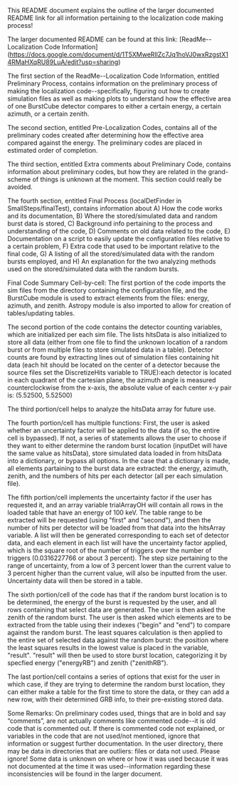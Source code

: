 This README document explains the outline of the larger documented README link for all information pertaining to the localization code making process!

The larger documented README can be found at this link: [ReadMe--Localization Code Information] (https://docs.google.com/document/d/1T5XMweRIlZc7Jq1hoVJ0wxRzgstX14RMaHXqRU89LuA/edit?usp=sharing)

The first section of the ReadMe--Localization Code Information, entitled Preliminary Process,
contains information on the preliminary process of making the localization code--specifically, figuring out how to create simulation files as well as making plots to understand how the effective area of one BurstCube detector compares to either a certain energy, a certain azimuth, or a certain zenith.

The second section, entitled Pre-Localization Codes, contains all of the preliminary codes created after determining how the effective area compared against the energy. The preliminary codes are placed in estimated order of completion.

The third section, entitled Extra comments about Preliminary Code, contains information about preliminary codes, but how they are related in the grand-scheme of things is unknown at the moment. This section could really be avoided. 

The fourth section, entitled Final Process (localDetFinder in SmallSteps/finalTest), contains information about A) How the code works and its documentation, B) Where the stored/simulated data and random burst data is stored, C) Background info pertaining to the process and understanding of the code, D) Comments on old data related to the code, E) Documentation on a script to easily update the configuration files relative to a certain problem, F) Extra code that used to be important relative to the final code, G) A listing of all the stored/simulated data with the random bursts employed, and H) An explanation for the two analyzing methods used on the stored/simulated data with the random bursts.

Final Code Summary Cell-by-cell:
The first portion of the code imports the sim files from the directory containing the configuration file, and the BurstCube module is used to extract elements from the files: energy, azimuth, and zenith. Astropy module is also imported to allow for creation of tables/updating tables.

The second portion of the code contains the detector counting variables, which are initialized per each sim file. The lists hitsData is also initialized to store all data (either from one file to find the unknown location of a random burst or from multiple files to store simulated data in a table). Detector counts are found by extracting lines out of simulation files containing hit data (each hit should be located on the center of a detector because the source files set the DiscretizeHits variable to TRUE):each detector is located in each quadrant of the cartesian plane, the azimuth angle is measured counterclockwise from the x-axis, the absolute value of each center x-y pair is: (5.52500, 5.52500)

The third portion/cell helps to analyze the hitsData array for future use.

The fourth portion/cell has multiple functions:
First, the user is asked whether an uncertainty factor will be applied to the data (if so, the entire cell is bypassed). If not, a series of statements allows the user to choose if they want to either determine the random burst location (inputDet will have the same value as hitsData), store simulated data loaded in from hitsData into a dictionary, or bypass all options. In the case that a dictionary is made, all elements partaining to the burst data are extracted: the energy, azimuth, zenith, and the numbers of hits per each detector (all per each simulation file).

The fifth portion/cell implements the uncertainty factor if the user has requested it, and an array variable trialArrayOH will contain all rows in the loaded table that have an energy of 100 keV. The table range to be extracted will be requested (using "first" and "second"), and then the number of hits per detector will be loaded from that data into the hitsArray variable. A list will then be generated corresponding to each set of detector data, and each element in each list will have the uncertainty factor applied, which is the square root of the number of triggers over the number of triggers (0.0316227766 or about 3 percent). The step size pertaining to the range of uncertainty, from a low of 3 percent lower than the current value to 3 percent higher than the current value, will also be inputted from the user. Uncertainty data will then be stored in a table.

The sixth portion/cell of the code has that if the random burst location is to be determined, the energy of the burst is requested by the user, and all rows containing that select data are generated. The user is then asked the zenith of the random burst. The user is then asked which elements are to be extracted from the table using their indexes ("begin" and "end") to compare against the random burst. The least squares calculation is then applied to the entire set of selected data against the random burst: the position where the least squares results in the lowest value is placed in the variable, "result". "result" will then be used to store burst location, categorizing it by specfied energy ("energyRB") and zenith ("zenithRB").

The last portion/cell contains a series of options that exist for the user in which case, if they are trying to determine the random burst location, they can either make a table for the first time to store the data, or they can add a new row, with their determined GRB info, to their pre-existing stored data.

Some Remarks:
On preliminary codes used, things that are in bold and say “comments”, are not actually comments like commented code--it is old code that is commented out.
If there is commented code not explained, or variables in the code that are not used/not mentioned, ignore that information or suggest further documentation.
In the user directory, there may be data in directories that are outliers: files or data not used. Please ignore!
Some data is unknown on where or how it was used because it was not documented at the time it was used--information regarding these inconsistencies will be found in the larger document.




